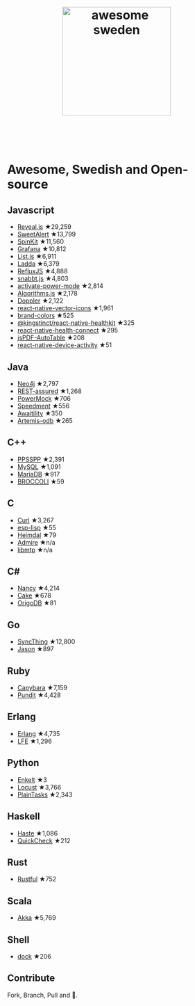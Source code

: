 <h1 align="center">
	<br>
	<img width="250" src="https://cdn.rawgit.com/gurre/awesome-swedish-opensource/master/media/Flag_of_Sweden.svg" alt="awesome sweden">
	<br>
	<br>
	<br>
</h1>

# Awesome, Swedish and Open-source

## Javascript

- [Reveal.js](https://github.com/hakimel/reveal.js) ★29,259
- [SweetAlert](https://github.com/t4t5/sweetalert) ★13,799
- [SpinKit](https://github.com/tobiasahlin/SpinKit) ★11,560
- [Grafana](https://github.com/grafana/grafana) ★10,812
- [List.js](https://github.com/javve/list.js) ★6,911
- [Ladda](https://github.com/hakimel/Ladda) ★6,379
- [RefluxJS](https://github.com/reflux/refluxjs) ★4,888
- [snabbt.js](https://github.com/daniel-lundin/snabbt.js) ★4,803
- [activate-power-mode](https://github.com/JoelBesada/activate-power-mode) ★2,814
- [Algorithms.js](https://github.com/felipernb/algorithms.js) ★2,178
- [Doppler](https://github.com/DanielRapp/doppler) ★2,122
- [react-native-vector-icons](https://github.com/oblador/react-native-vector-icons) ★1,961
- [brand-colors](https://github.com/reimertz/brand-colors) ★525
- [@kingstinct/react-native-healthkit](https://github.com/kingstinct/react-native-healthkit) ★325
- [react-native-health-connect](https://github.com/matinzd/react-native-health-connect) ★295
- [jsPDF-AutoTable](https://github.com/simonbengtsson/jsPDF-AutoTable) ★208
- [react-native-device-activity](https://github.com/kingstinct/react-native-device-activity) ★51

## Java
 - [Neo4j](https://github.com/neo4j/neo4j) ★2,797
 - [REST-assured](https://github.com/rest-assured/rest-assured) ★1,268
 - [PowerMock](https://github.com/jayway/powermock) ★706
 - [Speedment](https://github.com/speedment/speedment) ★556
 - [Awaitility](https://github.com/awaitility/awaitility) ★350
 - [Artemis-odb](https://github.com/junkdog/artemis-odb) ★265

## C++
 - [PPSSPP](https://github.com/hrydgard/ppsspp) ★2,391
 - [MySQL](https://github.com/mysql/mysql-server) ★1,091
 - [MariaDB](https://github.com/MariaDB/server) ★917
 - [BROCCOLI](https://github.com/wanderine/BROCCOLI) ★59

## C
 - [Curl](https://github.com/curl/curl) ★3,267
 - [esp-lisp](https://github.com/yesco/esp-lisp) ★55
 - [Heimdal](https://github.com/heimdal/heimdal) ★79
 - [Admire](http://www.foi.se/en/Our-Knowledge/Aeronautics/Admire/) ★n/a
 - [libmtp](http://libmtp.sourceforge.net/) ★n/a

## C#  
 - [Nancy](https://github.com/NancyFx/Nancy) ★4,214
 - [Cake](https://github.com/cake-build/cake/) ★678
 - [OrigoDB](https://github.com/devrexlabs/origodb) ★81

## Go
 - [SyncThing](https://github.com/syncthing/syncthing) ★12,800
 - [Jason](https://github.com/antonholmquist/jason) ★897

## Ruby
- [Capybara](https://github.com/jnicklas/capybara) ★7,159
- [Pundit](https://github.com/elabs/pundit) ★4,428

## Erlang
- [Erlang](https://github.com/erlang/otp) ★4,735
- [LFE](https://github.com/rvirding/lfe) ★1,296

## Python
 - [Enkelt](https://github.com/Buscedv/Enkelt) ★3
 - [Locust](https://github.com/locustio/locust) ★3,766
 - [PlainTasks](https://github.com/aziz/PlainTasks) ★2,343

## Haskell
 - [Haste](https://github.com/valderman/haste-compiler) ★1,086
 - [QuickCheck](https://github.com/nick8325/quickcheck) ★212

## Rust
 - [Rustful](https://github.com/Ogeon/rustful) ★752

## Scala
 - [Akka](https://github.com/akka/akka) ★5,769

## Shell
 - [dock](https://github.com/bripkens/dock) ★206

## Contribute
Fork, Branch, Pull and 🍺.
